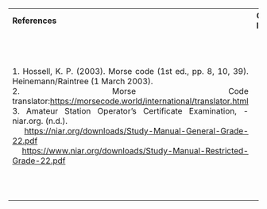 <table style="text-align: justify;">
<tr style="background-color: transparent;">
  <th>References</th>
    <th>Contributors list</th>
  </tr>
  <tr style="background-color: transparent;">
  <td>
    1. Hossell, K. P. (2003). Morse code (1st ed., pp. 8, 10, 39). Heinemann/Raintree (1 March 2003).</br>
    2. Morse Code translator:<a href="https://morsecode.world/international/translator.html">https://morsecode.world/international/translator.html</a></br>
    3. Amateur Station Operator’s Certificate Examination, - niar.org. (n.d.).<br> 
    	 &nbsp;&nbsp;&nbsp; <a href="https://niar.org/downloads/Study-Manual-General-Grade-22.pdf">https://niar.org/downloads/Study-Manual-General-Grade-22.pdf</a><br>
      &nbsp;&nbsp;&nbsp; <a href="https://www.niar.org/downloads/Study-Manual-Restricted-Grade-22.pdf">https://www.niar.org/downloads/Study-Manual-Restricted-Grade-22.pdf</a>
   <td>
    <td>Developer : Dr. Pruthviraj U | NITK</br></br>
    Contributors :
    <ul style="list-style-type: none;">
      <li>Varun | NITK</li>
      <li>Anusha B Salian | NITK</li>
      <li>shradha shetty | NITK</li>
    </ul></td>
  </tr>
</table>